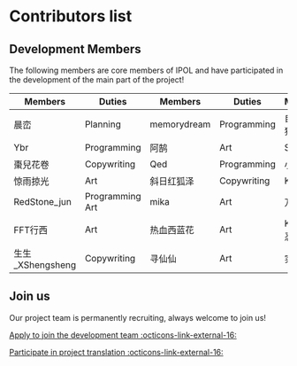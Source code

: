 # Contributors list

## Development Members

The following members are core members of IPOL and have participated in the development of the main part of the project!

| Members                             | Duties          | Members     | Duties      | Members  | Duties      |
| ----------------------------------- | --------------- | ----------- | ----------- | -------- | ----------- |
| 晨峦                                  | Planning        | memorydream | Programming | 自然妙有猫仙人  | Programming |
| Ybr                                 | Programming     | 阿鹄          | Art         | SunTrIce | Copywriting |
| 棗兒花卷                                | Copywriting     | Qed         | Programming | 小鱼在家     | Art         |
| 惊雨掠光                                | Art             | 斜日红狐泽       | Copywriting | Koeri    | Musical     |
| RedStone_jun   | Programming Art | mika        | Art         | 万炯鸣      | Programming |
| FFT行西                               | Art             | 热血西蓝花       | Art         | KILLA凌忍  | Art         |
| 生生_XShengsheng | Copywriting     | 寻仙仙         | Art         | 实心餐椅     | Art         |

## Join us

Our project team is permanently recruiting, always welcome to join us!

[Apply to join the development team :octicons-link-external-16:](http://chenluan.mikecrm.com/JeKq3DU)

[Participate in project translation :octicons-link-external-16:](https://crowdin.com/project/cyanstars)
